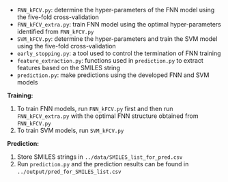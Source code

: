 - `FNN_kFCV.py`: determine the hyper-parameters of the FNN model using the five-fold cross-validation
- `FNN_kFCV_extra.py`: train FNN model using the optimal hyper-parameters identified from `FNN_kFCV.py`
- `SVM_kFCV.py`: determine the hyper-parameters and train the SVM model using the five-fold cross-validation
- `early_stopping.py`: a tool used to control the termination of FNN training
- `feature_extraction.py`: functions used in `prediction.py` to extract features based on the SMILES string
- `prediction.py`: make predictions using the developed FNN and SVM models


**Training:**
1. To train FNN models, run `FNN_kFCV.py` first and then run `FNN_kFCV_extra.py` with the optimal FNN structure obtained from `FNN_kFCV.py`
2. To train SVM models, run `SVM_kFCV.py`

**Prediction:**
1. Store SMILES strings in `../data/SMILES_list_for_pred.csv`
2. Run `prediction.py` and the prediction results can be found in `../output/pred_for_SMILES_list.csv`
